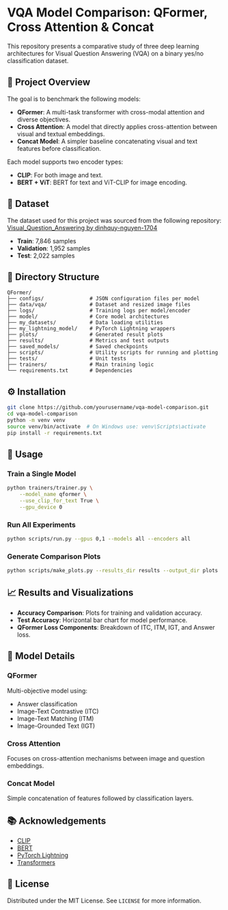 # VQA Model Comparison: QFormer, Cross Attention & Concat

This repository presents a comparative study of three deep learning architectures for Visual Question Answering (VQA) on a binary yes/no classification dataset.

## 📌 Project Overview

The goal is to benchmark the following models:
- **QFormer**: A multi-task transformer with cross-modal attention and diverse objectives.
- **Cross Attention**: A model that directly applies cross-attention between visual and textual embeddings.
- **Concat Model**: A simpler baseline concatenating visual and text features before classification.

Each model supports two encoder types:
- **CLIP**: For both image and text.
- **BERT + ViT**: BERT for text and ViT-CLIP for image encoding.

## 📂 Dataset

The dataset used for this project was sourced from the following repository:
[Visual_Question_Answering by dinhquy-nguyen-1704](https://github.com/dinhquy-nguyen-1704/Visual_Question_Answering)


- **Train**: 7,846 samples  
- **Validation**: 1,952 samples  
- **Test**: 2,022 samples

## 🧾 Directory Structure

```
QFormer/
├── configs/               # JSON configuration files per model
├── data/vqa/              # Dataset and resized image files
├── logs/                  # Training logs per model/encoder
├── model/                 # Core model architectures
├── my_datasets/           # Data loading utilities
├── my_lightning_model/    # PyTorch Lightning wrappers
├── plots/                 # Generated result plots
├── results/               # Metrics and test outputs
├── saved_models/          # Saved checkpoints
├── scripts/               # Utility scripts for running and plotting
├── tests/                 # Unit tests
├── trainers/              # Main training logic
└── requirements.txt       # Dependencies
```

## ⚙️ Installation

```bash
git clone https://github.com/yourusername/vqa-model-comparison.git
cd vqa-model-comparison
python -m venv venv
source venv/bin/activate  # On Windows use: venv\Scripts\activate
pip install -r requirements.txt
```

## 🚀 Usage

### Train a Single Model

```bash
python trainers/trainer.py \
    --model_name qformer \
    --use_clip_for_text True \
    --gpu_device 0
```

### Run All Experiments

```bash
python scripts/run.py --gpus 0,1 --models all --encoders all
```

### Generate Comparison Plots

```bash
python scripts/make_plots.py --results_dir results --output_dir plots
```

## 📈 Results and Visualizations

- **Accuracy Comparison**: Plots for training and validation accuracy.
- **Test Accuracy**: Horizontal bar chart for model performance.
- **QFormer Loss Components**: Breakdown of ITC, ITM, IGT, and Answer loss.

## 🧠 Model Details

### QFormer
Multi-objective model using:
- Answer classification
- Image-Text Contrastive (ITC)
- Image-Text Matching (ITM)
- Image-Grounded Text (IGT)

### Cross Attention
Focuses on cross-attention mechanisms between image and question embeddings.

### Concat Model
Simple concatenation of features followed by classification layers.

## 📚 Acknowledgements

- [CLIP](https://github.com/openai/CLIP)
- [BERT](https://huggingface.co/bert-base-uncased)
- [PyTorch Lightning](https://www.pytorchlightning.ai/)
- [Transformers](https://huggingface.co/transformers/)

## 📝 License

Distributed under the MIT License. See `LICENSE` for more information.
